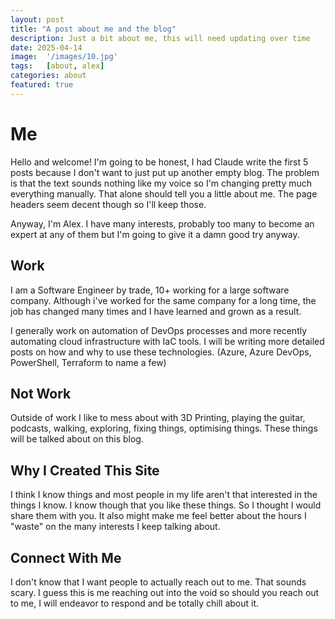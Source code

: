 ```yaml
---
layout: post
title: "A post about me and the blog"
description: Just a bit about me, this will need updating over time
date: 2025-04-14
image:  '/images/10.jpg'
tags:   [about, alex]
categories: about
featured: true
---
```


# Me

Hello and welcome! I'm going to be honest, I had Claude write the first 5 posts because I don't want to just put up another empty blog. The problem is that the text sounds nothing like my voice so I'm changing pretty much everything manually. That alone should tell you a little about me. The page headers seem decent though so I'll keep those.

Anyway, I'm Alex. I have many interests, probably too many to become an expert at any of them but I'm going to give it a damn good try anyway.

## Work

I am a Software Engineer by trade, 10+ working for a large software company. Although i've worked for the same company for a long time, the job has changed many times and I have learned and grown as a result.

I generally work on automation of DevOps processes and more recently automating cloud infrastructure with IaC tools. I will be writing more detailed posts on how and why to use these technologies. (Azure, Azure DevOps, PowerShell, Terraform to name a few)

## Not Work

Outside of work I like to mess about with 3D Printing, playing the guitar, podcasts, walking, exploring, fixing things, optimising things. These things will be talked about on this blog.

## Why I Created This Site

I think I know things and most people in my life aren't that interested in the things I know. I know though that you like these things. So I thought I would share them with you. It also might make me feel better about the hours I "waste" on the many interests I keep talking about.

## Connect With Me

I don't know that I want people to actually reach out to me. That sounds scary. I guess this is me reaching out into the void so should you reach out to me, I will endeavor to respond and be totally chill about it.